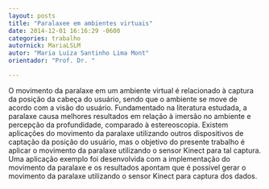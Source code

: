 ```yaml
---
layout: posts
title: "Paralaxee em ambientes virtuais"
date: 2014-12-01 16:16:29 -0600
categories: trabalho
autornick: MariaLSLM
autor: "Maria Luíza Santinho Lima Mont"
orientador: "Prof. Dr. "

---
```


O movimento da paralaxe em um ambiente virtual é relacionado à captura da posição da cabeça do usuário, sendo que o ambiente se move de acordo com a visão do usuário. Fundamentado na literatura estudada, a paralaxe causa melhores resultados em relação à imersão no ambiente e percepção da profundidade, comparado à estereoscopia. Existem aplicações do movimento da paralaxe utilizando outros dispositivos de captação da posição do usuário, mas o objetivo do presente trabalho é aplicar o movimento da paralaxe utilizando o sensor Kinect para tal captura. Uma aplicação exemplo foi desenvolvida com a implementação do movimento da paralaxe e os resultados apontam que é possível gerar o movimento da paralaxe utilizando o sensor Kinect para captura dos dados.
